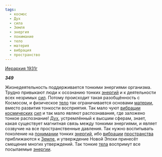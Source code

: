 ```yaml
---
tags:
  - космос
  - Дух
  - сила
  - Земля
  - энергия
  - понимание
  - тело
  - материя
  - вибрация
  - пространство
---
```

[Иерархия 1931г](https://127.0.0.1:4002/agni/1931)

___349___

Жизнедеятельность поддерживается тонкими энергиями организма. Трудно привыкают люди к осознанию тонких [энергий](../../../tags/#энергия) и к деятельности всех незримых [сил](../../../tags/#сила). Потому происходит такая разобщённость с Космосом, и физическое [тело](../../../tags/#тело) так ограничивается основами [материи](../../../tags/#материя), вместо развития тонкости восприятия. Так мало чуют [вибрации](../../../tags/#вибрация) [космических](../../../tags/#космос) [сил](../../../tags/#сила) и так мало являют распознавания, где заложено тонкое распознание! [Дух](../../../tags/#Дух), устремлённый к высшим сферам, знает, какая существует магнитная связь между тонкими энергиями, и являет созвучие на все пространственные давления. Так нужно воспитывать поколение на [понимании](../../../tags/#понимание) тонких [энергий](../../../tags/#энергия), ибо [вибрации](../../../tags/#вибрация) [пространства](../../../tags/#пространство) приближаются к [Земле](../../../tags/#Земля), и утверждение Новой Эпохи принесёт смещение многих утверждений. Так тонкие [тела](../../../tags/#тело) воспримут все посылаемые [энергии](../../../tags/#энергия).   

